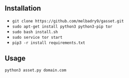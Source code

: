 ## Installation
- `git clone https://github.com/melbadry9/gasset.git`
- `sudo apt-get install python3 python3-pip tor`
- `sudo bash install.sh`
- `sudo service tor start`
- `pip3 -r install requirements.txt`

## Usage
`python3 asset.py domain.com`

